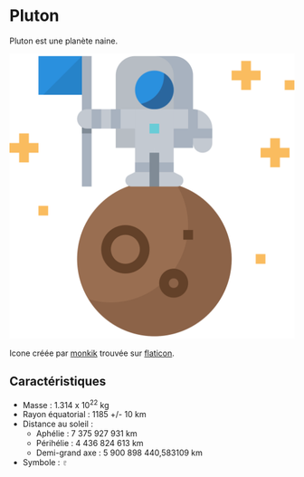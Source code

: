 # Pluton

Pluton est une planète naine.

![Icone de Pluton](pluton.svg)

Icone créée par [monkik](https://www.flaticon.com/authors/monkik) trouvée sur [flaticon](https://www.flaticon.com/).

## Caractéristiques

- Masse : 1.314 x 10<sup>22</sup> kg
- Rayon équatorial : 1185 +/- 10 km
- Distance au soleil :
  - Aphélie : 7 375 927 931 km
  - Périhélie : 4 436 824 613 km
  - Demi-grand axe : 5 900 898 440,583109 km
- Symbole : &#9799;
